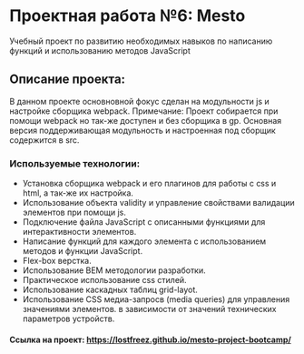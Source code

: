 # Проектная работа №6: Mesto

Учебный проект по развитию необходимых навыков по написанию функций и использованию методов JavaScript

## Описание проекта:

В данном проекте основновной фокус сделан на модульности js и настройке сборщика webpack.
Примечание: Проект собирается при помощи webpack но так-же доступен и без сборщика в gp.
Основная версия поддерживающая модульность и настроенная под сборщик содержится в src.

### Используемые технологии:
- Установка сборщика webpack и его плагинов для работы с css и html, а так-же их настройка.
- Использование объекта validity и управление свойствами валидации элементов при помощи js.
- Подключение файла JavaScript с описанными функциями для интерактивности элементов.
- Написание функций для каждого элемента с использованием методов и функции JavaScript.
- Flex-box верстка.
- Использование BEM методологии разработки.
- Практическое использование css стилей.
- Использование каскадных таблиц grid-layot.
- Использование CSS медиа-запросв (media queries) для управления значениями элементов. 
в зависимости от значений технических параметров устройств.

#### Ссылка на проект: https://lostfreez.github.io/mesto-project-bootcamp/ 